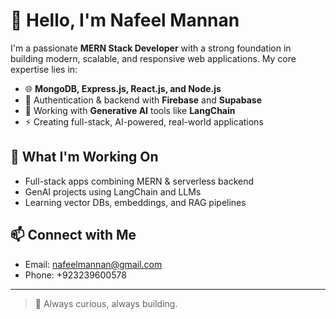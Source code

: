 # 👋 Hello, I'm Nafeel Mannan

I'm a passionate **MERN Stack Developer** with a strong foundation in building modern, scalable, and responsive web applications. My core expertise lies in:

- 🌐 **MongoDB, Express.js, React.js, and Node.js**
- 🔐 Authentication & backend with **Firebase** and **Supabase**
- 🤖 Working with **Generative AI** tools like **LangChain**
- ⚡ Creating full-stack, AI-powered, real-world applications

## 🚀 What I'm Working On
- Full-stack apps combining MERN & serverless backend
- GenAI projects using LangChain and LLMs
- Learning vector DBs, embeddings, and RAG pipelines

## 📫 Connect with Me
- Email: nafeelmannan@gmail.com
- Phone: +923239600578
---

> 🌱 Always curious, always building.
